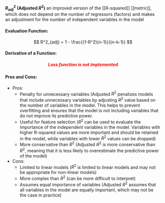 **$R^2_{adj}$ (Adjusted $R^2$)** an improved version of the [[R-squared]] [[metric]], which does not depend on the number of regressors (factors) and makes an adjustment for the number of independent variables in the model

#### Evaluation Function:
$$
R^2_{adj} = 1 - \frac{(1-R^2)(n-1)}{(n-k-1)}
$$

#### Derivative of a Function:
<h5 align='center' style='color:red'>Loss function is not implemented</h5>

#### Pros and Cons:

* Pros:
	* Penalty for unnecessary variables (Adjusted $R^2$ penalizes models that include unnecessary variables by adjusting $R^2$ value based on the number of variables in the model. This helps to prevent overfitting and ensures that the model is not including variables that do not improve its predictive power.
	* Useful for feature selection ($R^2$ can be used to evaluate the importance of the independent variables in the model. Variables with higher R-squared values are more important and should be retained in the model, while variables with lower $R^2$ values can be dropped)
	* More conservative than $R^2$ (Adjusted $R^2$ is more conservative than $R^2$, meaning that it is less likely to overestimate the predictive power of the model)
* Cons:
	* Limited to linear models ($R^2$ is limited to linear models and may not be appropriate for non-linear models)
	* More complex than $R^2$ (can be more difficult to interpret)
	* Assumes equal importance of variables (Adjusted $R^2$ assumes that all variables in the model are equally important, which may not be the case in practice)